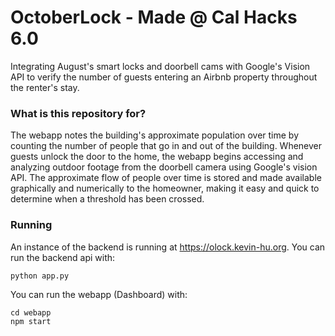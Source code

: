 # OctoberLock - Made @ Cal Hacks 6.0 #

Integrating August's smart locks and doorbell cams with Google's Vision API to verify the number of guests entering an Airbnb property throughout the renter's stay.

### What is this repository for? ###

The webapp notes the building's approximate population over time by counting the number of people that go in and out of the building. Whenever guests unlock the door to the home, the webapp begins accessing and analyzing outdoor footage from the doorbell camera using Google's vision API. The approximate flow of people over time is stored and made available graphically and numerically to the homeowner, making it easy and quick to determine when a threshold has been crossed.

### Running ###

An instance of the backend is running at https://olock.kevin-hu.org. You can run the backend api with:

```
python app.py
```

You can run the webapp (Dashboard) with:

```
cd webapp
npm start
```
